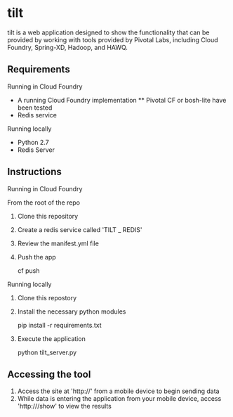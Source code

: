 # tilt

tilt is a web application designed to show the functionality that can be provided by working with tools provided by
Pivotal Labs, including Cloud Foundry, Spring-XD, Hadoop, and HAWQ.   

## Requirements

Running in Cloud Foundry
* A running Cloud Foundry implementation 
** Pivotal CF or bosh-lite have been tested
* Redis service

Running locally
* Python 2.7
* Redis Server

## Instructions

Running in Cloud Foundry

From the root of the repo

 1. Clone this repository
 2. Create a redis service called 'TILT _ REDIS'
 3. Review the manifest.yml file
 4. Push the app

    cf push 

Running locally

 1. Clone this repostory
 2. Install the necessary python modules 
    
    pip install -r requirements.txt

 3. Execute the application

    python tilt_server.py

## Accessing the tool

 1. Access the site at 'http://<hostname>' from a mobile device to begin sending data
 2. While data is entering the application from your mobile device, access 'http://<hostname>/show' to view the results


